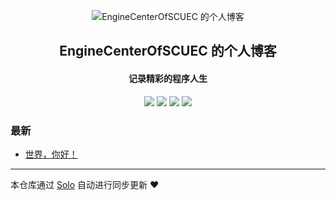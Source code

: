 <p align="center"><img alt="EngineCenterOfSCUEC 的个人博客" src="https://static.b3log.org/images/brand/solo-32.png"></p><h2 align="center">
EngineCenterOfSCUEC 的个人博客
</h2>

<h4 align="center">记录精彩的程序人生</h4>
<p align="center"><a title="EngineCenterOfSCUEC 的个人博客" target="_blank" href="https://github.com/EngineCenterOfSCUEC/solo-blog"><img src="https://img.shields.io/github/last-commit/EngineCenterOfSCUEC/solo-blog.svg?style=flat-square&color=FF9900"></a>
<a title="GitHub repo size in bytes" target="_blank" href="https://github.com/EngineCenterOfSCUEC/solo-blog"><img src="https://img.shields.io/github/repo-size/EngineCenterOfSCUEC/solo-blog.svg?style=flat-square"></a>
<a title="Solo Version" target="_blank" href="https://github.com/b3log/solo/releases"><img src="https://img.shields.io/badge/solo-3.6.6-f1e05a.svg?style=flat-square&color=blueviolet"></a>
<a title="Hits" target="_blank" href="https://github.com/b3log/hits"><img src="https://hits.b3log.org/EngineCenterOfSCUEC/solo-blog.svg"></a></p>

### 最新

* [世界，你好！](http://blog.znglzx.com/hello-solo)



---

本仓库通过 [Solo](https://github.com/b3log/solo) 自动进行同步更新 ❤️ 